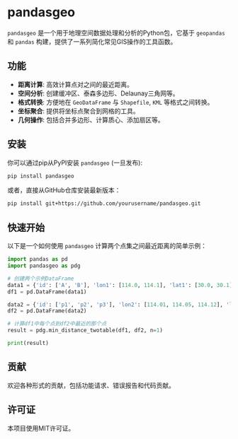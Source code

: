 # pandasgeo

`pandasgeo` 是一个用于地理空间数据处理和分析的Python包，它基于 `geopandas` 和 `pandas` 构建，提供了一系列简化常见GIS操作的工具函数。

## 功能

*   **距离计算**: 高效计算点对之间的最近距离。
*   **空间分析**: 创建缓冲区、泰森多边形、Delaunay三角网等。
*   **格式转换**: 方便地在 `GeoDataFrame` 与 `Shapefile`, `KML` 等格式之间转换。
*   **坐标聚合**: 提供将坐标点聚合到网格的工具。
*   **几何操作**: 包括合并多边形、计算质心、添加扇区等。

## 安装

你可以通过pip从PyPI安装 `pandasgeo` (一旦发布):

```bash
pip install pandasgeo
```

或者，直接从GitHub仓库安装最新版本：

```bash
pip install git+https://github.com/yourusername/pandasgeo.git
```

## 快速开始

以下是一个如何使用 `pandasgeo` 计算两个点集之间最近距离的简单示例：

```python
import pandas as pd
import pandasgeo as pdg

# 创建两个示例DataFrame
data1 = {'id': ['A', 'B'], 'lon1': [114.0, 114.1], 'lat1': [30.0, 30.1]}
df1 = pd.DataFrame(data1)

data2 = {'id': ['p1', 'p2', 'p3'], 'lon2': [114.01, 114.05, 114.12], 'lat2': [30.01, 30.05, 30.12]}
df2 = pd.DataFrame(data2)

# 计算df1中每个点到df2中最近的那个点
result = pdg.min_distance_twotable(df1, df2, n=1)

print(result)
```

## 贡献

欢迎各种形式的贡献，包括功能请求、错误报告和代码贡献。

## 许可证

本项目使用MIT许可证。
